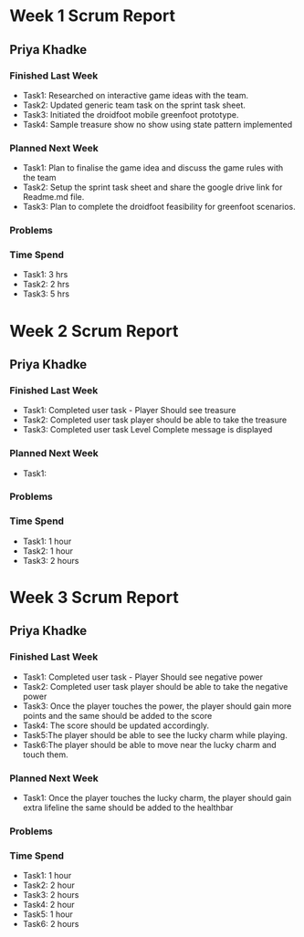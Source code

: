 # Week 1 Scrum Report

## Priya Khadke

### Finished Last Week 
- Task1: Researched on interactive game ideas with the team.
- Task2: Updated generic team task on the sprint task sheet.
- Task3: Initiated the droidfoot mobile greenfoot prototype.
- Task4: Sample treasure show no show using state pattern implemented

### Planned Next Week 
- Task1: Plan to finalise the game idea and discuss the game rules with the team
- Task2: Setup the sprint task sheet and share the google drive link for Readme.md file.
- Task3: Plan to complete the droidfoot feasibility for greenfoot scenarios.

### Problems

### Time Spend

- Task1: 3 hrs
- Task2: 2 hrs
- Task3: 5 hrs


# Week 2 Scrum Report

## Priya Khadke

### Finished Last Week 
- Task1: Completed user task - Player Should see treasure
- Task2: Completed user task player should be able to take the treasure 
- Task3: Completed user task Level Complete message is displayed

### Planned Next Week 
- Task1: 

### Problems

### Time Spend

- Task1: 1 hour
- Task2: 1 hour
- Task3: 2 hours

# Week 3 Scrum Report

## Priya Khadke

### Finished Last Week 
- Task1: Completed user task - Player Should see negative power
- Task2: Completed user task player should be able to take the negative power 
- Task3: Once the player touches the power, the player should gain more points and the same should be added to the score
- Task4: The score should be updated accordingly.
- Task5:The player should be able to see the lucky charm while playing.
- Task6:The player should be able to move near the lucky charm and touch them.

### Planned Next Week 
- Task1: Once the player touches the lucky charm, the player should gain extra lifeline 
the same should be added to the healthbar

### Problems

### Time Spend

- Task1: 1 hour
- Task2: 2 hour
- Task3: 2 hours
- Task4: 2 hour
- Task5: 1 hour
- Task6: 2 hours
